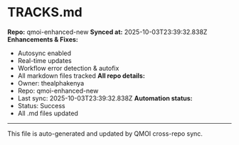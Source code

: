 # TRACKS.md

**Repo:** qmoi-enhanced-new
**Synced at:** 2025-10-03T23:39:32.838Z
**Enhancements & Fixes:**
- Autosync enabled
- Real-time updates
- Workflow error detection & autofix
- All markdown files tracked
**All repo details:**
- Owner: thealphakenya
- Repo: qmoi-enhanced-new
- Last sync: 2025-10-03T23:39:32.838Z
**Automation status:**
- Status: Success
- All .md files updated
---
This file is auto-generated and updated by QMOI cross-repo sync.
